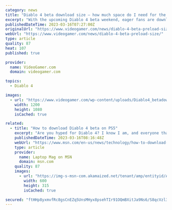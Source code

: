 ```yaml
---
category: news
title: "Diablo 4 beta download size – how much space do I need for the beta?"
excerpt: "With the upcoming Diablo 4 beta weekend, eager fans are downloading the client now in the hope of being able to play as soon as the gates of the RPG open up. Traditionally, Diablo games have been on ..."
publishedDateTime: 2023-03-16T07:27:00Z
originalUrl: "https://www.videogamer.com/news/diablo-4-beta-preload-size/"
webUrl: "https://www.videogamer.com/news/diablo-4-beta-preload-size/"
type: article
quality: 87
heat: 107
published: true

provider:
  name: VideoGamer.com
  domain: videogamer.com

topics:
  - Diablo 4

images:
  - url: "https://www.videogamer.com/wp-content/uploads/Diablo4_betadownloadscreen.jpg"
    width: 1200
    height: 1080
    isCached: true

related:
  - title: "How to download Diablo 4 beta on PS5"
    excerpt: "Are you hyped for Diablo 4? I know I am, and everyone that has already pre-ordered it will be able to get their hands on it Friday, March 17.Even if you don't plan on pre-ordering it, you'll still be ..."
    publishedDateTime: 2023-03-16T08:16:48Z
    webUrl: "https://www.msn.com/en-us/news/technology/how-to-download-diablo-4-beta-on-ps5/ar-AA18IGLK"
    type: article
    provider:
      name: Laptop Mag on MSN
      domain: msn.com
    quality: 87
    images:
      - url: "https://img-s-msn-com.akamaized.net/tenant/amp/entityid/AA18IGLH.img?h=315&w=600&m=6&q=60&o=t&l=f&f=jpg&x=353&y=179"
        width: 600
        height: 315
        isCached: true

secured: "ftHHp8yxmvfRc8gsCnEZq5UnsMHyx8psehTIr91OQmBXitJa9Ns6/S8qcVzl3zpuLXvuxJzH/U8UTyumPQBJM6/Woqd8JXcc9fVUEkxZ+Ordjx+X9XCN5jL+ObUTHzzj2ALMGMQTfxadmvJIpVYY6g4n0HWDstDzNRKk8/RDglStk+Q6s6GURQXggmtes9Y8nRr8T9U6H/IULNOZLGFGZTfga6aqprQDO2WXkpuDSWix8yf/TQdyW1mTV1QXUFF8Mg5egJFPTohqBolaWUYIO/njgRHuMRE0c9TAMOY1y5ptMzAOFCEF6oaY0GIiaINQlWA/XrlHMDdNT4QaQQ6VLONZxpV5MGsOz40E9QOa8ig=;s627xpIrVT4u3fBrfOxndg=="
---
```


